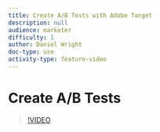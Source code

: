 ```yaml
---
title: Create A/B Tests with Adobe Target
description: null
audience: marketer
difficulty: 1
author: Daniel Wright
doc-type: use
activity-type: feature-video
---
```


# Create A/B Tests

>[!VIDEO](https://video.tv.adobe.com/v/17391/?quality=12)